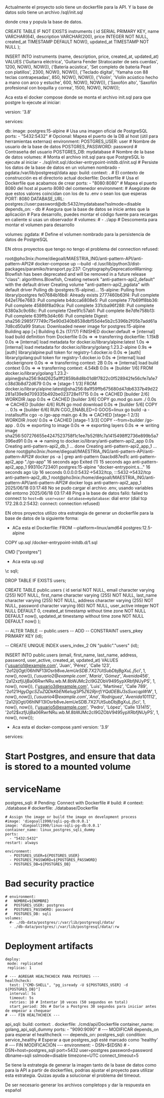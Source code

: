 Actualmente el proyecto solo tiene un dockerfile para la API.
Y la base de datos solo tiene un archivo /sql/init.sql

donde crea y popula la base de datos.

CREATE TABLE IF NOT EXISTS instruments (
    id SERIAL PRIMARY KEY,
    name VARCHAR(64),
    description VARCHAR(200),
    price INTEGER NOT NULL,
    created_at TIMESTAMP DEFAULT NOW(),
    updated_at TIMESTAMP NOT NULL
);

INSERT INTO instruments (name, description, price, created_at, updated_at)
VALUES 
('Guitarra eléctrica', 'Guitarra Fender Stratocaster de seis cuerdas', 1200, NOW(), NOW()),
('Batería acústica', 'Set completo de batería Pearl con platillos', 2300, NOW(), NOW()),
('Teclado digital', 'Yamaha con 88 teclas contrapesadas', 850, NOW(), NOW()),
('Violín', 'Violín acústico hecho a mano con arco y estuche', 600, NOW(), NOW()),
('Saxofón alto', 'Saxofón profesional con boquilla y correa', 1500, NOW(), NOW());

Aca esta el docker compose donde se monta el archivo init.sql para que postgre lo ejecute al iniciar:

version: '3.8'

services:

  db:
    image: postgres:15-alpine # Usa una imagen oficial de PostgreSQL
    ports:
      - "5432:5432" # Opcional: Mapea el puerto de la DB al host (útil para herramientas externas)
    environment:
      POSTGRES_USER: user # Nombre de usuario de la base de datos
      POSTGRES_PASSWORD: password # Contraseña del usuario
      POSTGRES_DB: mydatabase # Nombre de la base de datos
    volumes:
      # Monta el archivo init.sql para que PostgreSQL lo ejecute al iniciar
      - ./sql/init.sql:/docker-entrypoint-initdb.d/init.sql
      # Persiste los datos de la base de datos en un volumen nombrado
      - pgdata:/var/lib/postgresql/data
  app:
    build:
      context: . # El contexto de construcción es el directorio actual
      dockerfile: Dockerfile # Usa el Dockerfile que acabamos de crear
    ports:
      - "8080:8080" # Mapea el puerto 8080 del host al puerto 8080 del contenedor
    environment:
      # Asegúrate de que estos valores coincidan con los de tu .env o sean los que esperas
      PORT: 8080
      DATABASE_URL: postgres://user:password@db:5432/mydatabase?sslmode=disable
    depends_on:
      - db # Asegura que la base de datos se inicie antes que la aplicación
    # Para desarrollo, puedes montar el código fuente para recargas en caliente si usas un observador
    # volumes:
    #   - .:/app # Descomenta para montar el volumen para desarrollo


volumes:
  pgdata: # Define el volumen nombrado para la persistencia de datos de PostgreSQL


EN otros proyectos que tengo no tengo el problema del connection refused:

root@pho3nix:/home/diegoall/MAESTRIA_ING/anti-pattern-API/anti-pattern-API2# docker-compose up --build -d
/usr/lib/python3/dist-packages/paramiko/transport.py:237: CryptographyDeprecationWarning: Blowfish has been deprecated and will be removed in a future release
  "class": algorithms.Blowfish,
Creating network "anti-pattern-api2_default" with the default driver
Creating volume "anti-pattern-api2_pgdata" with default driver
Pulling db (postgres:15-alpine)...
15-alpine: Pulling from library/postgres
fe07684b16b8: Already exists
2777460b63f4: Pull complete
642e176e7683: Pull complete
b4dcca6808e5: Pull complete
77b69ff8bb36: Pull complete
45886f8a09ca: Pull complete
331cba96f288: Pull complete
6380a3c9c68c: Pull complete
f2ee91c57ab1: Pull complete
8e7dfe758b13: Pull complete
639ffb3d4c66: Pull complete
Digest: sha256:2985f77749c75e90d340b8538dbf55d4e5b2c5396b2f05b7add61a7d8cd50a99
Status: Downloaded newer image for postgres:15-alpine
Building app
[+] Building 6.2s (17/17) FINISHED                                                                                                               docker:default
 => [internal] load build definition from Dockerfile                                                                                                       0.0s
 => => transferring dockerfile: 1.15kB                                                                                                                     0.0s
 => [internal] load metadata for docker.io/library/alpine:latest                                                                                           1.0s
 => [internal] load metadata for docker.io/library/golang:1.23.2-alpine                                                                                    0.9s
 => [auth] library/alpine:pull token for registry-1.docker.io                                                                                              0.0s
 => [auth] library/golang:pull token for registry-1.docker.io                                                                                              0.0s
 => [internal] load .dockerignore                                                                                                                          0.0s
 => => transferring context: 2B                                                                                                                            0.0s
 => [internal] load build context                                                                                                                          0.0s
 => => transferring context: 4.54kB                                                                                                                        0.0s
 => [builder 1/6] FROM docker.io/library/golang:1.23.2-alpine@sha256:9dd2625a1ff2859b8d8b01d8f7822c0f528942fe56cfe7a1e7c38d3b8d72d679                      0.0s
 => [stage-1 1/3] FROM docker.io/library/alpine:latest@sha256:8a1f59ffb675680d47db6337b49d22281a139e9d709335b492be023728e11715                             0.0s
 => CACHED [builder 2/6] WORKDIR /app                                                                                                                      0.0s
 => CACHED [builder 3/6] COPY go.mod go.sum ./                                                                                                             0.0s
 => CACHED [builder 4/6] RUN go mod download                                                                                                               0.0s
 => [builder 5/6] COPY . .                                                                                                                                 0.1s
 => [builder 6/6] RUN CGO_ENABLED=0 GOOS=linux go build -a -installsuffix cgo -o /go-app main.go                                                           4.9s
 => CACHED [stage-1 2/3] WORKDIR /root/                                                                                                                    0.0s
 => CACHED [stage-1 3/3] COPY --from=builder /go-app .                                                                                                     0.0s
 => exporting to image                                                                                                                                     0.0s
 => => exporting layers                                                                                                                                    0.0s
 => => writing image sha256:507276655e4247523758f1c1ee7b52f8fc7a1415498ff2736e899b5a7396ed91                                                               0.0s
 => => naming to docker.io/library/anti-pattern-api2_app                                                                                                   0.0s
Creating anti-pattern-api2_db_1 ... done
Creating anti-pattern-api2_app_1 ... done
root@pho3nix:/home/diegoall/MAESTRIA_ING/anti-pattern-API/anti-pattern-API2# docker ps -a | grep anti-pattern
0aacbd87ed1c   anti-pattern-api2_app                           "./go-app"               16 seconds ago   Exited (1) 15 seconds ago                                                                                                                   anti-pattern-api2_app_1
99310c723401   postgres:15-alpine                              "docker-entrypoint.s…"   16 seconds ago   Up 16 seconds                    0.0.0.0:5432->5432/tcp, :::5432->5432/tcp                                                                  anti-pattern-api2_db_1
root@pho3nix:/home/diegoall/MAESTRIA_ING/anti-pattern-API/anti-pattern-API2# docker logs anti-pattern-api2_app_1
2025/06/18 03:17:48 No se pudo cargar el archivo .env, usando variables del entorno
2025/06/18 03:17:48 Ping a la base de datos falló: failed to connect to `host=db user=user database=mydatabase`: dial error (dial tcp 172.28.0.2:5432: connect: connection refused)

EN otros proyectos utilizo otra estrategia de generar un dockerfile para la base de datos de la siguiente forma:

- ACa esta el Dockerfile:
FROM --platform=linux/amd64 postgres:12.5-alpine

COPY up.sql /docker-entrypoint-initdb.d/1.sql

CMD ["postgres"]

- Aca esta up.sql

\c sqli;

DROP TABLE IF EXISTS users;
    
CREATE TABLE
  public.users (
    id serial NOT NULL,
    email character varying (255) NOT NULL,
    first_name character varying (255) NOT NULL,
    last_name character varying (255) NOT NULL,
    address character varying (255) NOT NULL,
    password character varying (60) NOT NULL,
    user_active integer NOT NULL DEFAULT 0,
    created_at timestamp without time zone NOT NULL DEFAULT now(),
    updated_at timestamp without time zone NOT NULL DEFAULT now()
  );

  -- ALTER TABLE
  --   public.users
  -- ADD
  --   CONSTRAINT users_pkey PRIMARY KEY (id);

-- CREATE UNIQUE INDEX users_index_2 ON "public"."users" (id);


INSERT INTO public.users (email, first_name, last_name, address, password, user_active, created_at, updated_at) 
VALUES 
  ('usuario1@example.com', 'Juan', 'Pérez', 'Calle 123', '$2a$12$IjOgt/06hlNF13IOsrb8veJemUeSDB.7X27UtSubDbjBgXuL.j5ci', 1, now(), now()),
  ('usuario2@example.com', 'María', 'Gómez', 'Avenida 456', '$2a$12$xzfjUjBa06RwrNRu.wb.M.8bWJMc2cI9GZObV9495ypXRbfjNUyPS', 1, now(), now()),
  ('usuario3@example.com', 'Luis', 'Martínez', 'Calle 789', '$2a$12$1HgyDgcSZuZQDkKbEN6elug3P5Z62Rjrrf/YQdDEBiJ3sSuxcqpWW', 1, now(), now()),
  ('usuario4@example.com', 'Ana', 'Rodríguez', 'Avenida 101112', '$2a$12$IjOgt/06hlNF13IOsrb8veJemUeSDB.7X27UtSubDbjBgXuL.j5ci', 1, now(), now()),
  ('usuario5@example.com', 'Pedro', 'López', 'Calle 131415', '$2a$12$xzfjUjBa06RwrNRu.wb.M.8bWJMc2cI9GZObV9495ypXRbfjNUyPS', 1, now(), now());


- Aca esta el docker-compose.yaml
version: '3.9'

services:
  # Start Postgres, and ensure that data is stored to a mounted volume

  # serviceName
  postgres_sqli:
    # Pending: Connect with Dockerfile
    # build:
    #  context: ./database
    #  dockerfile: ./database/Dockerfile

    # Assign the image or build the image on development process
    #image: 'diegoall1990/sqli-pg-db:0.0.1'
    image: 'diegoall1990/linux-sqli-pg-db:0.0.1'
    container_name: linux_postgres_sqli_dummy
    ports:
      - "5432:5432"
    restart: always

    environment:
      - POSTGRES_USER=${POSTGRES_USER}
      - POSTGRES_PASSWORD=${POSTGRES_PASSWORD}
      - POSTGRES_DB=${POSTGRES_DB}

# Bad security practice
    # environment:
    #   NOMBRE=${NOMBRE}
    #   POSTGRES_USER: postgres
    #   POSTGRES_PASSWORD: password
    #   POSTGRES_DB: sqli
    volumes:
      #- ./db-data/postgres/:/var/lib/postgresql/data/
      - ./db-data/postgres/:/var/lib/postgresql/data/:rw

# Deployment artifacts
    deploy:
     mode: replicated
     replicas: 1

    # --- AGREGAR HEALTHCHECK PARA POSTGRES ---
    healthcheck:
      test: ["CMD-SHELL", "pg_isready -U ${POSTGRES_USER} -d ${POSTGRES_DB}"]
      interval: 5s
      timeout: 5s
      retries: 10 # Intentar 10 veces (50 segundos en total)
      start_period: 30s # Darle a Postgres 30 segundos para iniciar antes de empezar a chequear
    # --- FIN HEALTHCHECK ---

  api_sqli:
    build:
      context: .
      dockerfile: ./cmd/api/Dockerfile
    container_name: golang_api_sqli_dummy
    ports:
      - "9090:9090"
    # --- MODIFICAR depends_on para esperar el healthcheck ---
    depends_on:
      postgres_sqli:
        condition: service_healthy # Esperar a que postgres_sqli esté marcado como 'healthy'
    # --- FIN MODIFICACIÓN ---
    environment:
      - DSN=${DSN}
      # - DSN=host=postgres_sqli port=5432 user=postgres password=password dbname=sqli sslmode=disable timezone=UTC connect_timeout=5


Se tiene la estrategia de generar la imagen tanto de la base de datos como para la API a partir de dockerfiles, podrias ajustar el proyecto para utilizar esta estrategia. Quizas ayuda a solucionar el problema del timeout.

De ser necesario generar los archivos completops y dar la respuesta en español




